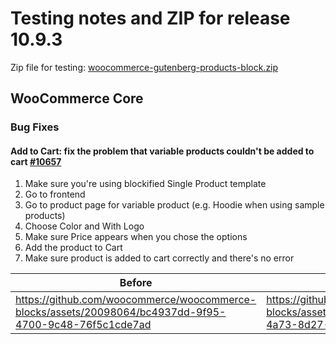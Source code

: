 # Testing notes and ZIP for release 10.9.3

Zip file for testing: [woocommerce-gutenberg-products-block.zip](https://github.com/woocommerce/woocommerce-blocks/files/12432284/woocommerce-gutenberg-products-block.zip)

## WooCommerce Core

### Bug Fixes

#### Add to Cart: fix the problem that variable products couldn't be added to cart [#10657](https://github.com/woocommerce/woocommerce-blocks/pull/10657)

1. Make sure you're using blockified Single Product template
2. Go to frontend
3. Go to product page for variable product (e.g. Hoodie when using sample products)
4. Choose Color and With Logo
5. Make sure Price appears when you chose the options
6. Add the product to Cart
7. Make sure product is added to cart correctly and there's no error

| Before | After |
| ------ | ----- |
|    <https://github.com/woocommerce/woocommerce-blocks/assets/20098064/bc4937dd-9f95-4700-9c48-76f5c1cde7ad>    |   <https://github.com/woocommerce/woocommerce-blocks/assets/20098064/2bd66403-45de-4a73-8d27-4bb38dfd8fc1>  |
